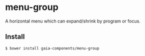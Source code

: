 # menu-group
A horizontal menu which can expand/shrink by program or focus.

## Install

```bash
$ bower install gaia-components/menu-group
```
